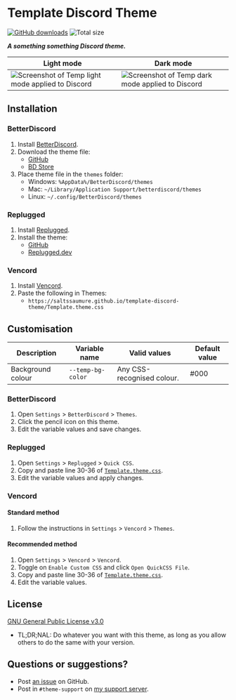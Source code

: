 [light]: https://user-images.githubusercontent.com/29710355/231909647-72871e7f-8763-4174-9c71-5f1bb7d401bc.png
[dark]: https://user-images.githubusercontent.com/29710355/231909520-b24c4301-2d90-4c6c-9e5d-ca9ce20e3ba6.png

# Template Discord Theme
[![GitHub downloads](https://img.shields.io/github/downloads/saltssaumure/template-discord-theme/total?color=purple&label=GitHub%20downloads&style=flat-square)](https://github.com/Saltssaumure/template-discord-theme/releases/latest "Latest release")
![Total size](https://img.shields.io/github/repo-size/saltssaumure/template-discord-theme?style=flat-square "Total size")

***A something something Discord theme.***

| Light mode                                                  | Dark mode                                                 |
| ----------------------------------------------------------- | --------------------------------------------------------- |
| ![Screenshot of Temp light mode applied to Discord][light] | ![Screenshot of Temp dark mode applied to Discord][dark] |

## Installation

### BetterDiscord
1. Install [BetterDiscord](https://betterdiscord.app/).
2. Download the theme file:
    - [GitHub](https://github.com/Saltssaumure/template-discord-theme/releases/latest)
    - [BD Store](https://betterdiscord.app/theme/?id=000)
3. Place theme file in the `themes` folder:
    - Windows: `%AppData%/BetterDiscord/themes`
    - Mac: `~/Library/Application Support/betterdiscord/themes`
    - Linux: `~/.config/BetterDiscord/themes`

### Replugged
1. Install [Replugged](https://replugged.dev/).
2. Install the theme:
    - [GitHub](https://github.com/Saltssaumure/template-discord-theme/releases/latest)
    - [Replugged.dev](https://replugged.dev/install?identifier=Saltssaumure/template-discord-theme&source=github)

### Vencord
1. Install [Vencord](https://github.com/Vendicated/Vencord).
2. Paste the following in Themes:
    - `https://saltssaumure.github.io/template-discord-theme/Template.theme.css`

## Customisation

| Description       | Variable name     | Valid values               | Default value |
|-------------------|-------------------|----------------------------|---------------|
| Background colour | `--temp-bg-color` | Any CSS-recognised colour. | #000          |

### BetterDiscord
1. Open `Settings` > `BetterDiscord` > `Themes`.
2. Click the pencil icon on this theme.
3. Edit the variable values and save changes.

### Replugged
1. Open `Settings` > `Replugged` > `Quick CSS`.
3. Copy and paste line 30-36 of [`Template.theme.css`](https://github.com/Saltssaumure/template-discord-theme/blob/main/Template.theme.css).
3. Edit the variable values and apply changes.

### Vencord
#### Standard method
1. Follow the instructions in `Settings` > `Vencord` > `Themes`.
#### Recommended method
1. Open `Settings` > `Vencord` > `Vencord`.
2. Toggle on `Enable Custom CSS` and click `Open QuickCSS File`.
3. Copy and paste line 30-36 of [`Template.theme.css`](https://github.com/Saltssaumure/template-discord-theme/blob/main/Template.theme.css).
4. Edit the variable values.

## License
[GNU General Public License v3.0](https://github.com/Saltssaumure/template-discord-theme/blob/main/LICENSE)
- <span title="Too long; didn't read; not a lawyer">TL;DR;NAL</span>: Do whatever you want with this theme, as long as you allow others to do the same with your version.

## Questions or suggestions?
- Post [an issue](https://github.com/Saltssaumure/template-discord-theme/issues) on GitHub.
- Post in `#theme-support` on [my support server](https://discord.gg/uy8nKQVatp).
